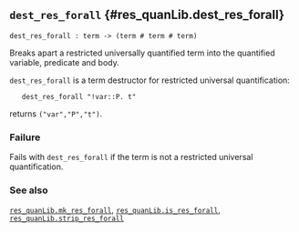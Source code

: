 ## `dest_res_forall` {#res_quanLib.dest_res_forall}


```
dest_res_forall : term -> (term # term # term)
```



Breaks apart a restricted universally quantified term into
the quantified variable, predicate and body.


`dest_res_forall` is a term destructor for restricted universal
quantification:
    
       dest_res_forall "!var::P. t"
    
returns `("var","P","t")`.

### Failure

Fails with `dest_res_forall` if the term is not a restricted
universal quantification.

### See also

[`res_quanLib.mk_res_forall`](#res_quanLib.mk_res_forall), [`res_quanLib.is_res_forall`](#res_quanLib.is_res_forall), [`res_quanLib.strip_res_forall`](#res_quanLib.strip_res_forall)

